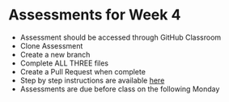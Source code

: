 # Assessments for Week 4

- Assessment should be accessed through GitHub Classroom
- Clone Assessment
- Create a new branch
- Complete ALL THREE files
- Create a Pull Request when complete
- Step by step instructions are available [here](https://github.com/LEARNAcademy/Syllabus/blob/master/tools_and_resources/assessments.md)
- Assessments are due before class on the following Monday
